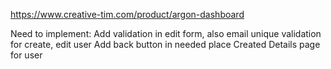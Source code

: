 https://www.creative-tim.com/product/argon-dashboard

Need to implement:
    Add validation in edit form, also email unique validation for create, edit user 
    Add back button in needed place
    Created Details page for user
    